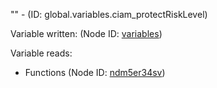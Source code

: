 "" - (ID: global.variables.ciam_protectRiskLevel)

Variable written:
 (Node ID: [variables](../nodes/variables.md))

Variable reads:
* Functions (Node ID: [ndm5er34sv](../nodes/ndm5er34sv.md))
